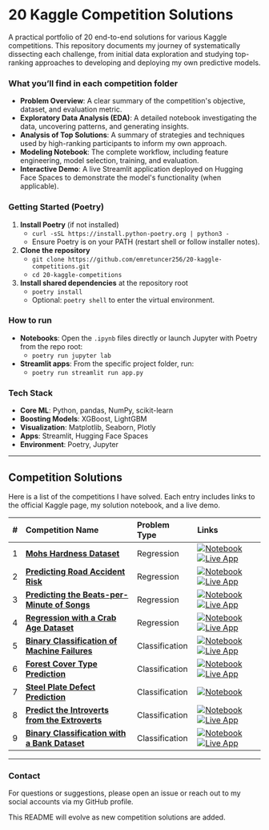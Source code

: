 # 20 Kaggle Competition Solutions

A practical portfolio of 20 end-to-end solutions for various Kaggle competitions. This repository documents my journey of systematically dissecting each challenge, from initial data exploration and studying top-ranking approaches to developing and deploying my own predictive models.

### What you’ll find in each competition folder
-   **Problem Overview**: A clear summary of the competition's objective, dataset, and evaluation metric.
-   **Exploratory Data Analysis (EDA)**: A detailed notebook investigating the data, uncovering patterns, and generating insights.
-   **Analysis of Top Solutions**: A summary of strategies and techniques used by high-ranking participants to inform my own approach.
-   **Modeling Notebook**: The complete workflow, including feature engineering, model selection, training, and evaluation.
-   **Interactive Demo**: A live Streamlit application deployed on Hugging Face Spaces to demonstrate the model's functionality (when applicable).

### Getting Started (Poetry)
1.  **Install Poetry** (if not installed)
    -   `curl -sSL https://install.python-poetry.org | python3 -`
    -   Ensure Poetry is on your PATH (restart shell or follow installer notes).
2.  **Clone the repository**
    -   `git clone https://github.com/emretuncer256/20-kaggle-competitions.git`
    -   `cd 20-kaggle-competitions`
3.  **Install shared dependencies** at the repository root
    -   `poetry install`
    -   Optional: `poetry shell` to enter the virtual environment.

### How to run
-   **Notebooks**: Open the `.ipynb` files directly or launch Jupyter with Poetry from the repo root:
    -   `poetry run jupyter lab`
-   **Streamlit apps**: From the specific project folder, run:
    -   `poetry run streamlit run app.py`

### Tech Stack
-   **Core ML**: Python, pandas, NumPy, scikit-learn
-   **Boosting Models**: XGBoost, LightGBM
-   **Visualization**: Matplotlib, Seaborn, Plotly
-   **Apps**: Streamlit, Hugging Face Spaces
-   **Environment**: Poetry, Jupyter

---

## Competition Solutions

Here is a list of the competitions I have solved. Each entry includes links to the official Kaggle page, my solution notebook, and a live demo.

| # | Competition Name | Problem Type | Links |
|:-:|:---|:---|:---|
| 1 | **[Mohs Hardness Dataset](https://www.kaggle.com/competitions/playground-series-s3e25)** | Regression | <a href="1. Regression with a Mohs Hardness Dataset/Regression with a Mohs Hardness Dataset.ipynb"><img alt="Notebook" src="https://img.shields.io/badge/Notebook-f37726?style=for-the-badge&logo=jupyter&logoColor=white"></a> <a href="https://huggingface.co/spaces/etuncer/mohs-hardness-prediction-kaggle"><img alt="Live App" src="https://img.shields.io/badge/Live%20App-ff4b4b?style=for-the-badge&logo=streamlit&logoColor=white"></a> |
| 2 | **[Predicting Road Accident Risk](https://www.kaggle.com/competitions/playground-series-s5e10)** | Regression | <a href="2. Predicting Road Accident Risk/Predicting Road Accident Risk.ipynb"><img alt="Notebook" src="https://img.shields.io/badge/Notebook-f37726?style=for-the-badge&logo=jupyter&logoColor=white"></a> <a href="https://huggingface.co/spaces/etuncer/road-accident-risk-kaggle"><img alt="Live App" src="https://img.shields.io/badge/Live%20App-ff4b4b?style=for-the-badge&logo=streamlit&logoColor=white"></a> |
| 3 | **[Predicting the Beats-per-Minute of Songs](https://www.kaggle.com/competitions/playground-series-s5e9)** | Regression | <a href="3. Predicting the Beats-per-Minute of Songs/Predicting the Beats-per-Minute of Songs.ipynb"><img alt="Notebook" src="https://img.shields.io/badge/Notebook-f37726?style=for-the-badge&logo=jupyter&logoColor=white"></a> <a href="https://huggingface.co/spaces/etuncer/beats-per-minutes-prediction-kaggle"><img alt="Live App" src="https://img.shields.io/badge/Live%20App-ff4b4b?style=for-the-badge&logo=streamlit&logoColor=white"></a> |
| 4 | **[Regression with a Crab Age Dataset](https://www.kaggle.com/competitions/playground-series-s3e16)** | Regression | <a href="4. Regression with a Crab Age Dataset/Crab Age Prediction.ipynb"><img alt="Notebook" src="https://img.shields.io/badge/Notebook-f37726?style=for-the-badge&logo=jupyter&logoColor=white"></a> <a href="https://huggingface.co/spaces/etuncer/crab-age-prediction-kaggle"><img alt="Live App" src="https://img.shields.io/badge/Live%20App-ff4b4b?style=for-the-badge&logo=streamlit&logoColor=white"></a> |
| 5 | **[Binary Classification of Machine Failures](https://www.kaggle.com/competitions/playground-series-s3e17)** | Classification | <a href="5. Binary Classification of Machine Failures/Machine Failures Prediction.ipynb"><img alt="Notebook" src="https://img.shields.io/badge/Notebook-f37726?style=for-the-badge&logo=jupyter&logoColor=white"></a> <a href="https://huggingface.co/spaces/etuncer/machine-failure-prediction-kaggle"><img alt="Live App" src="https://img.shields.io/badge/Live%20App-ff4b4b?style=for-the-badge&logo=streamlit&logoColor=white"></a> |
| 6 | **[Forest Cover Type Prediction](https://www.kaggle.com/competitions/forest-cover-type-prediction)** | Classification | <a href="6. Forest Cover Type Prediction/Forest Cover Type Prediction.ipynb"><img alt="Notebook" src="https://img.shields.io/badge/Notebook-f37726?style=for-the-badge&logo=jupyter&logoColor=white"></a> <a href="https://huggingface.co/spaces/etuncer/forest-cover-type-prediction-kaggle"><img alt="Live App" src="https://img.shields.io/badge/Live%20App-ff4b4b?style=for-the-badge&logo=streamlit&logoColor=white"></a> |
| 7 | **[Steel Plate Defect Prediction](https://www.kaggle.com/competitions/playground-series-s4e3)** | Classification | <a href="7. Steel Plate Defect Prediction/Steel Plate Defect Prediction.ipynb"><img alt="Notebook" src="https://img.shields.io/badge/Notebook-f37726?style=for-the-badge&logo=jupyter&logoColor=white"></a> |
| 8 | **[Predict the Introverts from the Extroverts](https://www.kaggle.com/competitions/playground-series-s5e7)** | Classification | <a href="8. Predict the Introverts from the Extroverts/Predict the Introverts from the Extroverts.ipynb"><img alt="Notebook" src="https://img.shields.io/badge/Notebook-f37726?style=for-the-badge&logo=jupyter&logoColor=white"></a> <a href="https://huggingface.co/spaces/etuncer/predict-introverts-extroverts-kaggle"><img alt="Live App" src="https://img.shields.io/badge/Live%20App-ff4b4b?style=for-the-badge&logo=streamlit&logoColor=white"></a> |
| 9 | **[Binary Classification with a Bank Dataset](https://www.kaggle.com/competitions/playground-series-s5e8)** | Classification | <a href="9. Binary Classification with a Bank Dataset/Binary Classification with a Bank Dataset.ipynb"><img alt="Notebook" src="https://img.shields.io/badge/Notebook-f37726?style=for-the-badge&logo=jupyter&logoColor=white"></a> <a href="https://huggingface.co/spaces/etuncer/bank-dataset-classification-kaggle"><img alt="Live App" src="https://img.shields.io/badge/Live%20App-ff4b4b?style=for-the-badge&logo=streamlit&logoColor=white"></a> |

---

### Contact
For questions or suggestions, please open an issue or reach out to my social accounts via my GitHub profile.

This README will evolve as new competition solutions are added.
